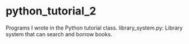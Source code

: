 # python_tutorial_2
Programs I wrote in the Python tutorial class.
library_system.py: Library system that can search and borrow books.

